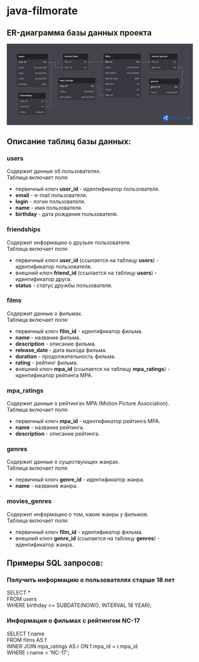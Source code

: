 # java-filmorate

## ER-диаграмма базы данных проекта

![](filmorateDB.png)

## Описание таблиц базы данных:

### users
Содержит данные об пользователях.\
Таблица включает поля:
- первичный ключ __user_id__ - идентификатор пользователя.
- __email__ - e-mail пользователя.
- __login__ - логин пользователя.
- __name__ - имя пользователя.
- __birthday__ - дата рождения пользователя.

### friendships
Содержит информацию о друзьях пользователя.\
Таблица включает поля:
- первичный ключ __user_id__ (ссылается на таблицу __users__) - идентификатор пользователя.
- внешний ключ __friend_id__ (ссылается на таблицу __users__) - идентификатор друга.
- __status__ - статус дружбы пользователя.

### films
Содержит данные о фильмах.\
Таблица включает поля:
- первичный ключ __film_id__ - идентификатор фильма.
- __name__ - название фильма.
- __description__ - описание фильма.
- __release_date__ - дата выхода фильма.
- __duration__ - продолжительность фильма.
- __rating__ - рейтинг фильма.
- внешний ключ __mpa_id__ (ссылается на таблицу __mpa_ratings__) - идентификатор рейтинга MPA.

### mpa_ratings
Содержит данные о рейтингах MPA (Motion Picture Association).\
Таблица включает поля:
- первичный ключ __mpa_id__ - идентификатор рейтинга MPA.
- __name__ - название рейтинга.
- __description__ - описание рейтинга.

### genres
Содержит данные о существующих жанрах.\
Таблица включает поля:
- первичный ключ __genre_id__ - идентификатор жанра.
- __name__ - название жанра.

### movies_genres
Содержит информацию о том, какие жанры у фильмов.\
Таблица включает поля:
- первичный ключ __film_id__ - идентификатор фильма.
- внешний ключ __genre_id__ (ссылается на таблицу __genres__) - идентификатор жанра.

## Примеры SQL запросов:

### Получить информацию о пользователях старше 18 лет
SELECT *\
FROM users\
WHERE birthday <= SUBDATE(NOW(), INTERVAL 18 YEAR);

### Информация о фильмах с рейтингом NC-17
SELECT f.name\
FROM films AS f\
INNER JOIN mpa_ratings AS r ON f.mpa_id = r.mpa_id\
WHERE r.name = 'NC-17';
